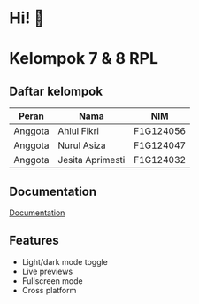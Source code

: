 # Hi! 👋

# Kelompok 7 & 8 RPL

## Daftar kelompok

| Peran   | Nama             | NIM       |
| ------- | ---------------- | --------- |
| Anggota | Ahlul Fikri      | F1G124056 |
| Anggota | Nurul Asiza      | F1G124047 |
| Anggota | Jesita Aprimesti | F1G124032 |

## Documentation

[Documentation](https://github.com/zikrifikri21/kelompok8-ilkom24)

## Features

- Light/dark mode toggle
- Live previews
- Fullscreen mode
- Cross platform

